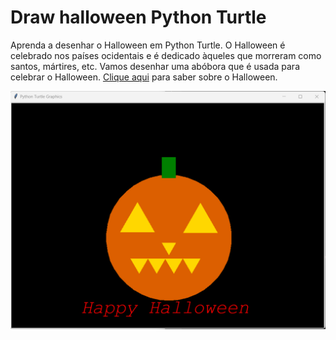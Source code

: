 # Draw halloween Python Turtle

Aprenda a desenhar o Halloween em Python Turtle. O Halloween é celebrado nos países ocidentais e é dedicado àqueles que morreram como santos, mártires, etc. Vamos desenhar uma abóbora que é usada para celebrar o Halloween. [Clique aqui](https://en.wikipedia.org/wiki/Halloween) para saber sobre o Halloween.



![Imagem gerada](img/resultado.png)

